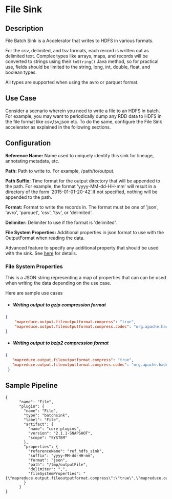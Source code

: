 # File Sink


## Description

File Batch Sink is a Accelerator that writes to HDFS in various formats.

For the csv, delimited, and tsv formats, each record is written out as delimited text.
Complex types like arrays, maps, and records will be converted to strings using their
``toString()`` Java method, so for practical use, fields should be limited to the
string, long, int, double, float, and boolean types.

All types are supported when using the avro or parquet format.

## Use Case

Consider a scenario wherein you need to write a file to an HDFS in batch. For example, you may want to periodically dump any RDD data to HDFS in the file format like csv,tsv,json etc. To do the same, configure the File Sink accelerator as explained in the following sections.

## Configuration

**Reference Name:** Name used to uniquely identify this sink for lineage, annotating metadata, etc.

**Path:** Path to write to. For example, /path/to/output.

**Path Suffix:** Time format for the output directory that will be appended to the path. For example, the format 'yyyy-MM-dd-HH-mm' will result in a directory of the form '2015-01-01-20-42'.If not specified, nothing will be appended to the path.

**Format:** Format to write the records in. The format must be one of 'json', 'avro', 'parquet', 'csv', 'tsv', or 'delimited'.

**Delimiter:** Delimiter to use if the format is 'delimited'.

**File System Properties:** Additional properties in json format to use with the OutputFormat when reading the data. 

Advanced feature to specify any additional property that should be used with the sink. See [here](#file-system-properties) for details.

### File System Properties
This is a JSON string representing a map of properties that can can be used when writing the data depending on the use case.

Here are sample use cases

- ##### Writing output to gzip compression format
```json
{
    "mapreduce.output.fileoutputformat.compress": "true",
    "mapreduce.output.fileoutputformat.compress.codec": "org.apache.hadoop.io.compress.GzipCodec"
}
```

- ##### Writing output to bzip2 compression format
```json
{
   "mapreduce.output.fileoutputformat.compress": "true",
   "mapreduce.output.fileoutputformat.compress.codec": "org.apache.hadoop.io.compress.BZip2Codec"
 }
```

## Sample Pipeline

    {
          "name": "File",
          "plugin": {
            "name": "File",
            "type": "batchsink",
            "label": "File",
            "artifact": {
              "name": "core-plugins",
              "version": "2.1.1-SNAPSHOT",
              "scope": "SYSTEM"
            },
            "properties": {
              "referenceName": "ref_hdfs_sink",
              "suffix": "yyyy-MM-dd-HH-mm",
              "format": "json",
              "path": "/tmp/outputFile",
              "delimiter": ",",
              "fileSystemProperties": "{\"mapreduce.output.fileoutputformat.compress\":\"true\",\"mapreduce.output.fileoutputformat.compress.codec\":\"org.apache.hadoop.io.compress.GzipCodec\"}"
            }
          }
    }
